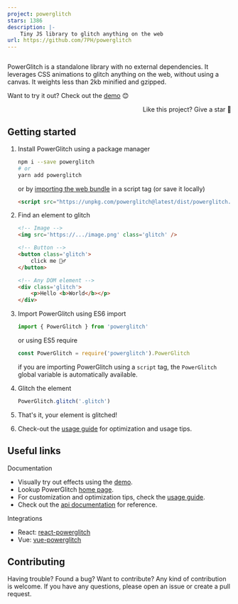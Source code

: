 ```yaml
---
project: powerglitch
stars: 1386
description: |-
    Tiny JS library to glitch anything on the web
url: https://github.com/7PH/powerglitch
---
```


<img src="./assets/intro.gif" alt="">

PowerGlitch is a standalone library with no external dependencies. It leverages CSS animations to glitch anything on the web, without using a canvas. It weights less than 2kb minified and gzipped.<br>

Want to try it out? Check out the [demo](https://7ph.github.io/powerglitch/#/playground) 😊

<p align="right">
    Like this project? Give a star 🌟
</p>

## Getting started

1. Install PowerGlitch using a package manager
    ```bash
    npm i --save powerglitch
    # or
    yarn add powerglitch
    ```
    or by [importing the web bundle](https://unpkg.com/powerglitch@latest/dist/powerglitch.min.js) in a script tag (or save it locally)
    ```html
    <script src="https://unpkg.com/powerglitch@latest/dist/powerglitch.min.js"></script>
    ```

2. Find an element to glitch
    ```html
    <!-- Image -->
    <img src='https://.../image.png' class='glitch' />

    <!-- Button -->
    <button class='glitch'>
        click me 🤷‍♂️
    </button>

    <!-- Any DOM element -->
    <div class='glitch'>
        <p>Hello <b>World</b></p>
    </div>
    ```

3. Import PowerGlitch using ES6 import
    ```javascript
    import { PowerGlitch } from 'powerglitch'
    ```
    or using ES5 require
    ```javascript
    const PowerGlitch = require('powerglitch').PowerGlitch
    ```
    if you are importing PowerGlitch using a `script` tag, the `PowerGlitch` global variable is automatically available.

4. Glitch the element
    ```javascript
    PowerGlitch.glitch('.glitch')
    ```

5. That's it, your element is glitched!
6. Check-out the [usage guide](https://7ph.github.io/powerglitch/#/usage) for optimization and usage tips.

## Useful links

Documentation
- Visually try out effects using the [demo](https://7ph.github.io/powerglitch/#/playground).
- Lookup PowerGlitch [home page](https://7ph.github.io/powerglitch/).
- For customization and optimization tips, check the [usage guide](https://7ph.github.io/powerglitch/#/usage).
- Check out the [api documentation](https://7ph.github.io/powerglitch/api-docs/variables/PowerGlitch.html) for reference.

Integrations
- React: [react-powerglitch](https://github.com/7PH/react-powerglitch)
- Vue: [vue-powerglitch](https://github.com/7PH/vue-powerglitch)

## Contributing

Having trouble? Found a bug? Want to contribute? Any kind of contribution is welcome. If you have any questions, please open an issue or create a pull request.

